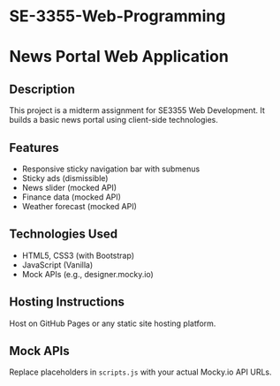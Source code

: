 # SE-3355-Web-Programming

# News Portal Web Application

## Description
This project is a midterm assignment for SE3355 Web Development. It builds a basic news portal using client-side technologies.

## Features
- Responsive sticky navigation bar with submenus
- Sticky ads (dismissible)
- News slider (mocked API)
- Finance data (mocked API)
- Weather forecast (mocked API)

## Technologies Used
- HTML5, CSS3 (with Bootstrap)
- JavaScript (Vanilla)
- Mock APIs (e.g., designer.mocky.io)

## Hosting Instructions
Host on GitHub Pages or any static site hosting platform.

## Mock APIs
Replace placeholders in `scripts.js` with your actual Mocky.io API URLs.
